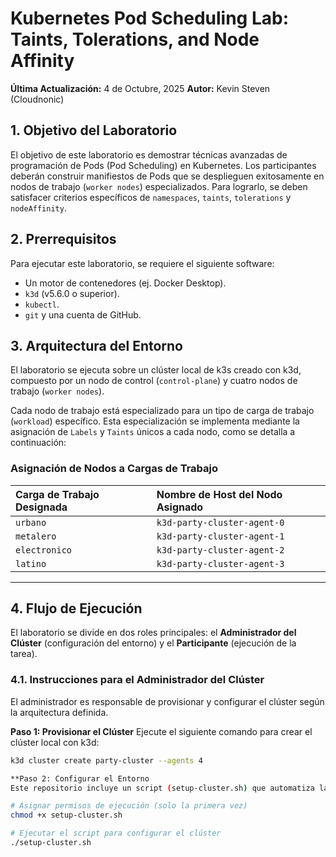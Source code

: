 # Kubernetes Pod Scheduling Lab: Taints, Tolerations, and Node Affinity

**Última Actualización:** 4 de Octubre, 2025
**Autor:** Kevin Steven (Cloudnonic)

## 1. Objetivo del Laboratorio

El objetivo de este laboratorio es demostrar técnicas avanzadas de programación de Pods (Pod Scheduling) en Kubernetes. Los participantes deberán construir manifiestos de Pods que se desplieguen exitosamente en nodos de trabajo (`worker nodes`) especializados. Para lograrlo, se deben satisfacer criterios específicos de `namespaces`, `taints`, `tolerations` y `nodeAffinity`.

## 2. Prerrequisitos

Para ejecutar este laboratorio, se requiere el siguiente software:
* Un motor de contenedores (ej. Docker Desktop).
* `k3d` (v5.6.0 o superior).
* `kubectl`.
* `git` y una cuenta de GitHub.

## 3. Arquitectura del Entorno

El laboratorio se ejecuta sobre un clúster local de k3s creado con k3d, compuesto por un nodo de control (`control-plane`) y cuatro nodos de trabajo (`worker nodes`).

Cada nodo de trabajo está especializado para un tipo de carga de trabajo (`workload`) específico. Esta especialización se implementa mediante la asignación de `Labels` y `Taints` únicos a cada nodo, como se detalla a continuación:

### Asignación de Nodos a Cargas de Trabajo

| Carga de Trabajo Designada | Nombre de Host del Nodo Asignado |
| :---                     | :---                            |
| `urbano`                 | `k3d-party-cluster-agent-0`     |
| `metalero`               | `k3d-party-cluster-agent-1`     |
| `electronico`            | `k3d-party-cluster-agent-2`     |
| `latino`                 | `k3d-party-cluster-agent-3`     |

---

## 4. Flujo de Ejecución

El laboratorio se divide en dos roles principales: el **Administrador del Clúster** (configuración del entorno) y el **Participante** (ejecución de la tarea).

### 4.1. Instrucciones para el Administrador del Clúster

El administrador es responsable de provisionar y configurar el clúster según la arquitectura definida.

**Paso 1: Provisionar el Clúster**
Ejecute el siguiente comando para crear el clúster local con k3d:
```bash
k3d cluster create party-cluster --agents 4

**Paso 2: Configurar el Entorno
Este repositorio incluye un script (setup-cluster.sh) que automatiza la creación de namespaces y la aplicación de labels y taints a los nodos.

# Asignar permisos de ejecución (solo la primera vez)
chmod +x setup-cluster.sh

# Ejecutar el script para configurar el clúster
./setup-cluster.sh

